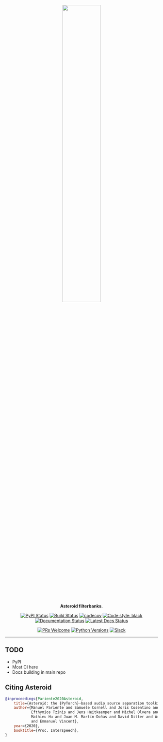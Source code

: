 <div align="center">
<img src="docs/source/_static/images/asteroid_logo_dark.png" width="50%">

**Asteroid filterbanks.**

[![PyPI Status](https://badge.fury.io/py/asteroid.svg)](https://badge.fury.io/py/asteroid)
[![Build Status](https://github.com/mpariente/asteroid/workflows/CI/badge.svg)](https://github.com/mpariente/asteroid/actions?query=workflow%3ACI+branch%3Amaster+event%3Apush)
[![codecov][codecov-badge]][codecov]
[![Code style: black](https://img.shields.io/badge/code%20style-black-000000.svg)](https://github.com/psf/black)
[![Documentation Status](https://img.shields.io/badge/docs-0.3.3-blue)](https://asteroid.readthedocs.io/en/v0.3.3/)
[![Latest Docs Status](https://github.com/mpariente/asteroid/workflows/Latest%20docs/badge.svg)](https://mpariente.github.io/asteroid/)


[![PRs Welcome](https://img.shields.io/badge/PRs-welcome-brightgreen.svg)](https://github.com/mpariente/asteroid/pulls)
[![Python Versions](https://img.shields.io/pypi/pyversions/asteroid.svg)](https://pypi.org/project/asteroid/)
[![Slack][slack-badge]][slack-invite]

</div>

--------------------------------------------------------------------------------
## TODO
- PyPI
- Most CI here
- Docs building in main repo



## Citing Asteroid
```BibTex
@inproceedings{Pariente2020Asteroid,
    title={Asteroid: the {PyTorch}-based audio source separation toolkit for researchers},
    author={Manuel Pariente and Samuele Cornell and Joris Cosentino and Sunit Sivasankaran and
            Efthymios Tzinis and Jens Heitkaemper and Michel Olvera and Fabian-Robert Stöter and
            Mathieu Hu and Juan M. Martín-Doñas and David Ditter and Ariel Frank and Antoine Deleforge
            and Emmanuel Vincent},
    year={2020},
    booktitle={Proc. Interspeech},
}
```

[comment]: <> (Badge)
[travis]: https://travis-ci.com/mpariente/asteroid
[travis-badge]: https://travis-ci.com/mpariente/asteroid.svg?branch=master
[codecov-badge]: https://codecov.io/gh/mpariente/asteroid/branch/master/graph/badge.svg
[codecov]: https://codecov.io/gh/mpariente/asteroid
[slack-badge]: https://img.shields.io/badge/slack-chat-green.svg?logo=slack
[slack-invite]: https://join.slack.com/t/asteroid-dev/shared_invite/zt-cn9y85t3-QNHXKD1Et7qoyzu1Ji5bcA

[comment]: <> (Others)
[issue]: https://github.com/mpariente/asteroid/issues/new
[pr]: https://github.com/mpariente/asteroid/compare
